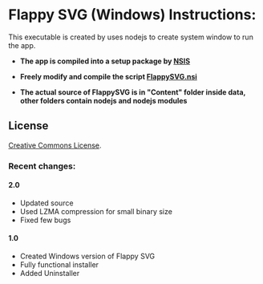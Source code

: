Flappy SVG (Windows) Instructions:
==================================

This executable is created by uses nodejs to create system window to run the app.

- **The app is compiled into a setup package by [NSIS](https://nsis.sourceforge.net/)**

- **Freely modify and compile the script [FlappySVG.nsi](FlappySVG_Windows/FlappySVG.nsi)**

- **The actual source of FlappySVG is in "Content" folder inside data, other folders contain nodejs and nodejs modules**


License
-------

[Creative Commons License](http://creativecommons.org/licenses/by/4.0/).

### Recent changes:

#### 2.0
 - Updated source
 - Used LZMA compression for small binary size
 - Fixed few bugs

#### 1.0
 - Created Windows version of Flappy SVG
 - Fully functional installer
 - Added Uninstaller